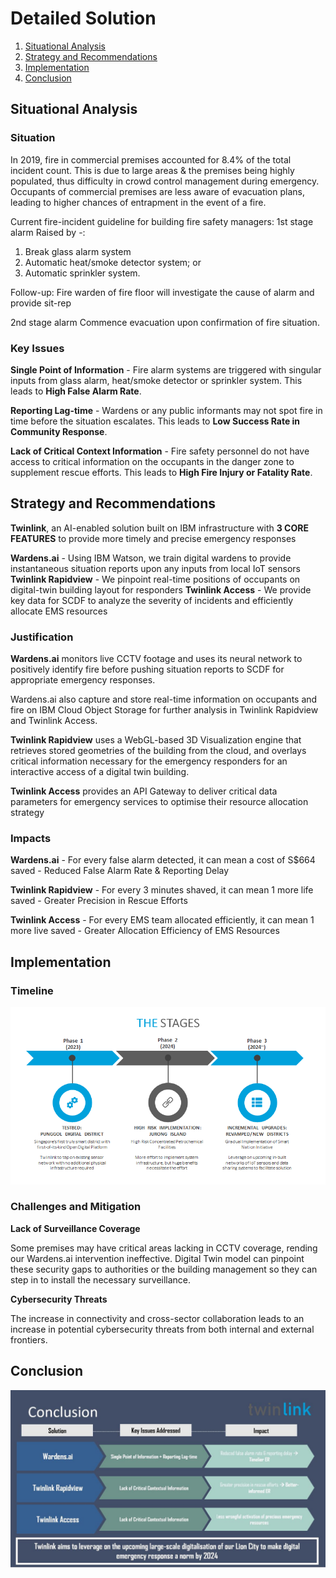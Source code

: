 # Detailed Solution

1. [Situational Analysis](#Situational-Analysis)
1. [Strategy and Recommendations](#Strategy-and-Recommendations)
1. [Implementation](#Implementation)
1. [Conclusion](#Conclusion)

## Situational Analysis

### Situation

In 2019, fire in commercial premises accounted for 8.4% of the total incident count.
This is due to large areas & the premises being highly populated, thus difficulty in crowd control management during emergency. Occupants of commercial premises are less aware of evacuation plans, leading to higher chances of entrapment in the event of a fire.

Current fire-incident guideline for building fire safety managers:
1st stage alarm
Raised by -:
1. Break glass alarm system
2. Automatic heat/smoke detector system; or
3. Automatic sprinkler system.

Follow-up: Fire warden of fire floor will investigate the cause of alarm and provide sit-rep

2nd stage alarm
Commence evacuation upon confirmation of fire situation.

### Key Issues

**Single Point of Information** - Fire alarm systems are triggered with singular inputs from glass alarm, heat/smoke detector or sprinkler system. This leads to **High False Alarm Rate**.

**Reporting Lag-time** - Wardens or any public informants may not spot fire in time before the situation escalates. This leads to **Low Success Rate in Community Response**.

**Lack of Critical Context Information** - Fire safety personnel do not have access to critical information on the occupants in the danger zone to supplement rescue efforts. This leads to **High Fire Injury or Fatality Rate**.


## Strategy and Recommendations

**Twinlink**, an AI-enabled solution built on IBM infrastructure with **3 CORE FEATURES** to provide more timely and precise emergency responses

**Wardens.ai** - Using IBM Watson, we train digital wardens to provide instantaneous situation reports upon any inputs from local IoT sensors
**Twinlink Rapidview** - We pinpoint real-time positions of occupants on digital-twin building layout for responders
**Twinlink Access** - We provide key data for SCDF to analyze the severity of incidents and efficiently allocate EMS resources


### Justification
**Wardens.ai** monitors live CCTV footage and uses its neural network to positively identify fire before pushing situation reports to SCDF for appropriate emergency responses.

Wardens.ai also capture and store real-time information on occupants and fire on IBM Cloud Object Storage for further analysis in Twinlink Rapidview and Twinlink Access.


**Twinlink Rapidview** uses a WebGL-based 3D Visualization engine that retrieves stored geometries of the building from the cloud, and overlays critical information necessary for the emergency responders for an interactive access of a digital twin building. 


**Twinlink Access** provides an API Gateway to deliver critical data parameters for emergency services to optimise their resource allocation strategy


### Impacts
**Wardens.ai** - For every false alarm detected, it can mean a cost of S$664 saved - Reduced False Alarm Rate & Reporting Delay


**Twinlink Rapidview** - For every 3 minutes shaved, it can mean 1 more life saved - Greater Precision in Rescue Efforts

**Twinlink Access** - For every EMS team allocated efficiently, it can mean 1 more live saved - Greater Allocation Efficiency of EMS Resources



## Implementation

### Timeline

<img src="https://github.com/PascalSolutions-Twinlink-SCDFXIBM/README.md/blob/master/Stages.png" alt="Roadmap" />

### Challenges and Mitigation

**Lack of Surveillance Coverage**

Some premises may have critical areas lacking in CCTV coverage, rending our Wardens.ai intervention ineffective. 
Digital Twin model can pinpoint these security gaps to authorities or the building management so they can step in to install the necessary surveillance. 

**Cybersecurity Threats**

The increase in connectivity and cross-sector collaboration leads to an increase in potential cybersecurity threats from both internal and external frontiers.

## Conclusion

![conclusion](4.jpeg)
